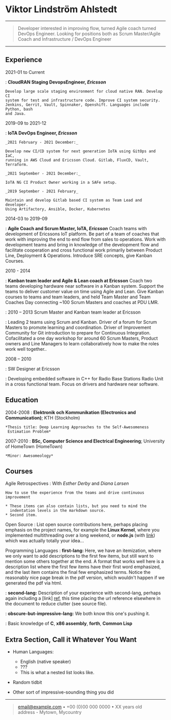 Viktor Lindström Ahlstedt
============

----

> Developer interested in improving flow, turned Agile coach turned DevOps
> Engineer. Looking for positions both as Scrum Master/Agile Coach and 
> Infrastructure / DevOps Engineer

----

Experience
----------

2021-01 to Current

:  **CloudRAN Staging DevopsEngineer, _Ericsson_** 

    Develop large scale staging environment for cloud native RAN. Develop CI
    system for test and infrastructure code. Improve CI system security.
    Jenkins, Gerrit, Vault, Spinnaker, Openshift. Languages include Python, bash
    and Java.

2019-09 to 2021-12

:  **IoTA DevOps Engineer, _Ericsson_**

    _2021 February - 2021 December:_ 

    Develop new CI/CD system for next generation IoTA using GitOps and IaC,
    running in AWS Cloud and Ericsson Cloud. Gitlab, FluxCD, Vault, Terraform.

    _2021 September - 2021 December:_

    IoTA NG CI Product Owner working in a SAFe setup.

    _2019 September - 2021 February_

    Maintain and develop Gitlab based CI system as Team Lead and developer.
    Using Artifactory, Ansible, Docker, Kubernetes

2014-03 to 2019-09

:  **Agile Coach and Scrum Master, IoTA, _Ericsson_**
Coach teams with development of Ericssons IoT platform. Be part of a team of
coaches that work with improving the end to end flow from sales to operations.
Work with development teams and bring in knowledge of the development flow and
facilitate cooperation and cross functional work primarily between Product Line,
Deployment & Operations. Introduce SRE concepts, give Kanban Courses.

2010 - 2014

: **Kanban team leader and Agile & Lean coach at Ericsson**
Coach two teams developing hardware near software in a Kanban
system. Support the teams to deliver customer value on time using Agile and
Lean. Give Kanban courses to teams and team leaders, and held Team Master and
Team Coaches Day connecting ~100 Scrum Masters and coaches at PDU LMR.

: 2010 – 2013 Scrum Master and Kanban team leader at Ericsson

: Leading 2 teams using Scrum and Kanban. Driver of a forum for Scrum Masters
to promote learning and coordination. Driver of Improvement Community for Git
introduction to prepare for Continuous Integration. Cofacilitated a one day
workshop for around 60 Scrum Masters, Product owners and Line Managers to learn
collaboratively how to make the roles work well together..

2008 – 2010

: SW Designer at Ericsson

: Developing embedded software in C++ for Radio Base Stations Radio
Unit in a cross functional team. Focus on drivers and hardware near software.

Education
---------

2004-2008
:   **Elektronik och Kommunikation (Electronics and Communication)**; KTH (Stockholm)

    *Thesis title: Deep Learning Approaches to the Self-Awesomeness
     Estimation Problem*

2007-2010
:   **BSc, Computer Science and Electrical Engineering**; University of
    HomeTown (HomeTown)

    *Minor: Awesomeology*


Courses
--------------------

Agile Retrospectives
:  With _Esther Derby_ and _Diana Larsen_

    How to use the experience from the teams and drive continuous improvement

    * These items can also contain lists, but you need to mind the
      indentation levels in the markdown source.
    * Second item.

Open Source
:   List open source contributions here, perhaps placing emphasis on
    the project names, for example the **Linux Kernel**, where you
    implemented multithreading over a long weekend, or **node.js**
    (with [link](http://nodejs.org)) which was actually totally
    your idea...

Programming Languages
:   **first-lang:** Here, we have an itemization, where we only want
    to add descriptions to the first few items, but still want to
    mention some others together at the end. A format that works well
    here is a description list where the first few items have their
    first word emphasized, and the last item contains the final few
    emphasized terms. Notice the reasonably nice page break in the pdf
    version, which wouldn't happen if we generated the pdf via html.

:   **second-lang:** Description of your experience with second-lang,
    perhaps again including a [link] [ref], this time placing the url
    reference elsewhere in the document to reduce clutter (see source
    file). 

:   **obscure-but-impressive-lang:** We both know this one's pushing
    it.

:   Basic knowledge of **C**, **x86 assembly**, **forth**, **Common Lisp**

[ref]: https://github.com/githubuser/superlongprojectname

Extra Section, Call it Whatever You Want
----------------------------------------

* Human Languages:

     * English (native speaker)
     * ???
     * This is what a nested list looks like.

* Random tidbit

* Other sort of impressive-sounding thing you did

----

> <email@example.com> • +00 (0)00 000 0000 • XX years old\
> address - Mytown, Mycountry
